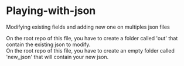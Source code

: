 # Playing-with-json
Modifying existing fields and adding new one on multiples json files

On the root repo of this file, you have to create a folder called 'out' that contain the existing json to modify.  
On the root repo of this file, you have to create an empty folder called 'new_json' that will contain your new json.
